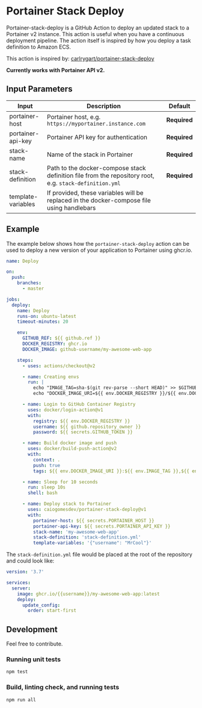 # Portainer Stack Deploy

Portainer-stack-deploy is a GitHub Action to deploy an updated stack to a Portainer v2 instance. This action is useful when you have a continuous deployment pipeline. The action itself is inspired by how you deploy a task definition to Amazon ECS.

This action is inspired by: [carlrygart/portainer-stack-deploy](https://github.com/carlrygart/portainer-stack-deploy)

**Currently works with Portainer API v2.**

## Input Parameters

| Input              | Description                                                                                            | Default      |
| ------------------ | ------------------------------------------------------------------------------------------------------ | ------------ |
| portainer-host     | Portainer host, e.g. `https://myportainer.instance.com`                                                | **Required** |
| portainer-api-key  | Portainer API key for authentication                                                                   | **Required** |
| stack-name         | Name of the stack in Portainer                                                                         | **Required** |
| stack-definition   | Path to the docker-compose stack definition file from the repository root, e.g. `stack-definition.yml` | **Required** |
| template-variables | If provided, these variables will be replaced in the docker-compose file using handlebars              |              |

## Example

The example below shows how the `portainer-stack-deploy` action can be used to deploy a new version of your application to Portainer using ghcr.io.

```yaml
name: Deploy

on:
  push:
    branches:
      - master

jobs:
  deploy:
    name: Deploy
    runs-on: ubuntu-latest
    timeout-minutes: 20

    env:
      GITHUB_REF: ${{ github.ref }}
      DOCKER_REGISTRY: ghcr.io
      DOCKER_IMAGE: github-username/my-awesome-web-app

    steps:
      - uses: actions/checkout@v2

      - name: Creating envs
        run: |
          echo "IMAGE_TAG=sha-$(git rev-parse --short HEAD)" >> $GITHUB_ENV
          echo "DOCKER_IMAGE_URI=${{ env.DOCKER_REGISTRY }}/${{ env.DOCKER_IMAGE }}" >> $GITHUB_ENV

      - name: Login to GitHub Container Registry
        uses: docker/login-action@v1
        with:
          registry: ${{ env.DOCKER_REGISTRY }}
          username: ${{ github.repository_owner }}
          password: ${{ secrets.GITHUB_TOKEN }}

      - name: Build docker image and push
        uses: docker/build-push-action@v2
        with:
          context: .
          push: true
          tags: ${{ env.DOCKER_IMAGE_URI }}:${{ env.IMAGE_TAG }},${{ env.DOCKER_IMAGE_URI }}:latest

      - name: Sleep for 10 seconds
        run: sleep 10s
        shell: bash

      - name: Deploy stack to Portainer
        uses: caiogomesdev/portainer-stack-deploy@v1
        with:
          portainer-host: ${{ secrets.PORTAINER_HOST }}
          portainer-api-key: ${{ secrets.PORTAINER_API_KEY }}
          stack-name: 'my-awesome-web-app'
          stack-definition: 'stack-definition.yml'
          template-variables: '{"username": "MrCool"}'
```

The `stack-definition.yml` file would be placed at the root of the repository and could look like:

```yaml
version: '3.7'

services:
  server:
    image: ghcr.io/{{username}}/my-awesome-web-app:latest
    deploy:
      update_config:
        order: start-first
```

## Development

Feel free to contribute.

### Running unit tests

```sh
npm test
```

### Build, linting check, and running tests

```sh
npm run all
```
